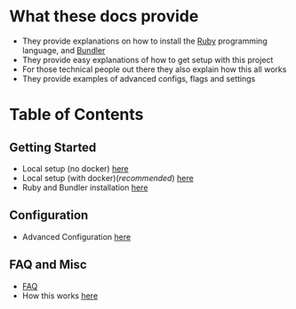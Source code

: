 # What these docs provide

- They provide explanations on how to install the [Ruby](https://ruby-lang.org) programming language, and [Bundler](https://bundler.io)
- They provide easy explanations of how to get setup with this project
- For those technical people out there they also explain how this all works
- They provide examples of advanced configs, flags and settings

# Table of Contents

## Getting Started
- Local setup (no docker) [here](./terminal.md)
- Local setup (with docker)(*recommended*) [here](./docker.md)
- Ruby and Bundler installation [here](./install-ruby.md)

## Configuration
- Advanced Configuration [here](./advanced-config.yml)

## FAQ and Misc
- [FAQ](./faq.md)
- How this works [here](./how-it-works.md)
